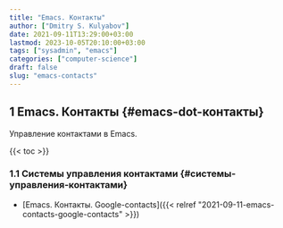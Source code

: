 ```yaml
---
title: "Emacs. Контакты"
author: ["Dmitry S. Kulyabov"]
date: 2021-09-11T13:29:00+03:00
lastmod: 2023-10-05T20:10:00+03:00
tags: ["sysadmin", "emacs"]
categories: ["computer-science"]
draft: false
slug: "emacs-contacts"
---
```


## <span class="section-num">1</span> Emacs. Контакты {#emacs-dot-контакты}

Управление контактами в Emacs.

<!--more-->

{{< toc >}}


### <span class="section-num">1.1</span> Системы управления контактами {#системы-управления-контактами}

-   [Emacs. Контакты. Google-contacts]({{< relref "2021-09-11-emacs-contacts-google-contacts" >}})
